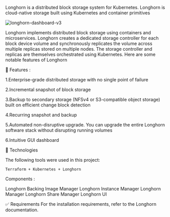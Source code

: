 Longhorn is a distributed block storage system for Kubernetes. Longhorn is cloud-native storage built using Kubernetes and container primitives

![longhorn-dashboard-v3](https://github.com/longhorn/longhorn/blob/master/longhorn-ui.png)


Longhorn implements distributed block storage using containers and microservices. Longhorn creates a dedicated storage controller for each block device volume and synchronously replicates the volume across multiple replicas stored on multiple nodes. The storage controller and replicas are themselves orchestrated using Kubernetes. Here are some notable features of Longhorn

 
🎯 Features :

1.Enterprise-grade distributed storage with no single point of failure

2.Incremental snapshot of block storage

3.Backup to secondary storage (NFSv4 or S3-compatible object storage) built on efficient change block detection

4.Recurring snapshot and backup

5.Automated non-disruptive upgrade. You can upgrade the entire Longhorn software stack without disrupting running volumes

6.Intuitive GUI dashboard




🚀 Technologies

The following tools were used in this project:

    Terraform + Kubernetes + Longhorn


Components :

Longhorn Backing Image Manager
Longhorn Instance Manager
Longhorn Manager
Longhorn Share Manager
Longhorn UI



✅ Requirements
For the installation requirements, refer to the Longhorn documentation.


